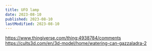 ```yaml
---
title: UFO lamp
date: 2023-08-10
published: 2023-08-10
lastModified: 2023-08-10
---
```


https://www.thingiverse.com/thing:4938784/comments
https://cults3d.com/en/3d-model/home/watering-can-gazzaladra-2